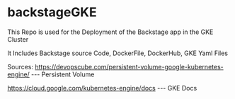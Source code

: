 ﻿# backstageGKE
 
This Repo is used for the Deployment of the Backstage app in the GKE Cluster

It Includes Backstage source Code, DockerFile, DockerHub, GKE Yaml Files 

Sources:
https://devopscube.com/persistent-volume-google-kubernetes-engine/ --- Persistent Volume

https://cloud.google.com/kubernetes-engine/docs --- GKE Docs
